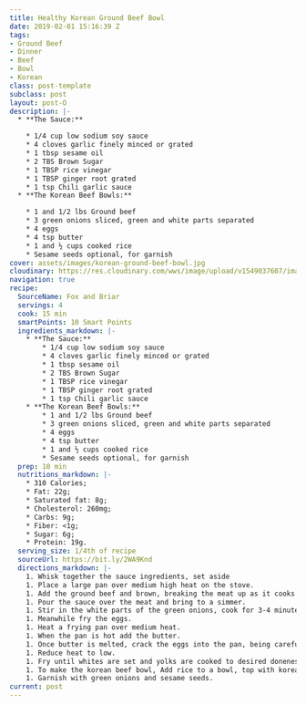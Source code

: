 ```yaml
---
title: Healthy Korean Ground Beef Bowl
date: 2019-02-01 15:16:39 Z
tags:
- Ground Beef
- Dinner
- Beef
- Bowl
- Korean
class: post-template
subclass: post
layout: post-O
description: |-
  * **The Sauce:**

    * 1/4 cup low sodium soy sauce
    * 4 cloves garlic finely minced or grated
    * 1 tbsp sesame oil
    * 2 TBS Brown Sugar
    * 1 TBSP rice vinegar
    * 1 TBSP ginger root grated
    * 1 tsp Chili garlic sauce
  * **The Korean Beef Bowls:**

    * 1 and 1/2 lbs Ground beef
    * 3 green onions sliced, green and white parts separated
    * 4 eggs
    * 4 tsp butter
    * 1 and ½ cups cooked rice
    * Sesame seeds optional, for garnish
cover: assets/images/korean-ground-beef-bowl.jpg
cloudinary: https://res.cloudinary.com/wws/image/upload/v1549037607/images/korean-ground-beef-bowl.jpg
navigation: true
recipe:
  SourceName: Fox and Briar
  servings: 4
  cook: 15 min
  smartPoints: 10 Smart Points
  ingredients_markdown: |-
    * **The Sauce:**
        * 1/4 cup low sodium soy sauce
        * 4 cloves garlic finely minced or grated
        * 1 tbsp sesame oil
        * 2 TBS Brown Sugar
        * 1 TBSP rice vinegar
        * 1 TBSP ginger root grated
        * 1 tsp Chili garlic sauce
    * **The Korean Beef Bowls:**
        * 1 and 1/2 lbs Ground beef
        * 3 green onions sliced, green and white parts separated
        * 4 eggs
        * 4 tsp butter
        * 1 and ½ cups cooked rice
        * Sesame seeds optional, for garnish
  prep: 10 min
  nutritions_markdown: |-
    * 310 Calories;
    * Fat: 22g;
    * Saturated fat: 8g;
    * Cholesterol: 260mg;
    * Carbs: 9g;
    * Fiber: <1g;
    * Sugar: 6g;
    * Protein: 19g.
  serving_size: 1/4th of recipe
  sourceUrl: https://bit.ly/2WA9Knd
  directions_markdown: |-
    1. Whisk together the sauce ingredients, set aside
    1. Place a large pan over medium high heat on the stove.
    1. Add the ground beef and brown, breaking the meat up as it cooks until done, approximately 4-6 minutes.
    1. Pour the sauce over the meat and bring to a simmer.
    1. Stir in the white parts of the green onions, cook for 3-4 minutes.
    1. Meanwhile fry the eggs.
    1. Heat a frying pan over medium heat.
    1. When the pan is hot add the butter.
    1. Once butter is melted, crack the eggs into the pan, being careful not to break the yolk.
    1. Reduce heat to low.
    1. Fry until whites are set and yolks are cooked to desired doneness, 4-5 minutes.
    1. To make the korean beef bowl, Add rice to a bowl, top with korean ground beef, then a fried egg.
    1. Garnish with green onions and sesame seeds.
current: post
---
```


